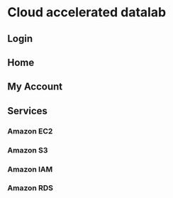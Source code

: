 # Cloud accelerated datalab


## Login

## Home

## My Account

## Services 

### Amazon EC2

### Amazon S3

### Amazon IAM

### Amazon RDS

